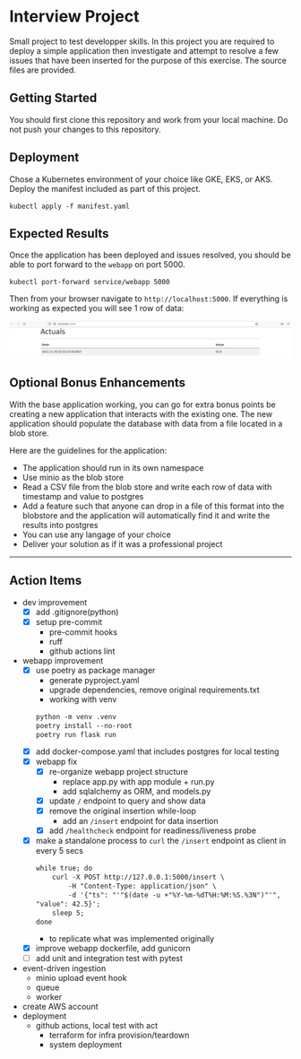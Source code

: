 # Interview Project
Small project to test developper skills. In this project you are required to deploy a simple
application then investigate and attempt to resolve a few issues that have been inserted for the
purpose of this exercise. The source files are provided.

## Getting Started

You should first clone this repository and work from your local machine. Do not push your changes to
this repository.

## Deployment

Chose a Kubernetes environment of your choice like GKE, EKS, or AKS. Deploy the manifest included as
part of this project.

	kubectl apply -f manifest.yaml


## Expected Results

Once the application has been deployed and issues resolved, you should be able to port forward to the
`webapp` on port 5000.

	kubectl port-forward service/webapp 5000

Then from your browser navigate to `http://localhost:5000`. If everything is working as expected you
will see 1 row of data:

![](https://github.com/antanguay/interview-project/blob/main/png/expected.png)

## Optional Bonus Enhancements

With the base application working, you can go for extra bonus points be creating  a new application
that interacts with the existing one. The new application should populate the database with data from
a file located in a blob store.

Here are the guidelines for the application:

- The application should run in its own namespace
- Use minio as the blob store
- Read a CSV file from the blob store and write each row of data with timestamp and value to postgres
- Add a feature such that anyone can drop in a file of this format into the blobstore and the application
  will automatically find it and write the results into postgres
- You can use any langage of your choice
- Deliver your solution as if it was a professional project

---

## Action Items

- dev improvement
    - [x] add .gitignore(python)
    - [x] setup pre-commit
        - pre-commit hooks
        - ruff
        - github actions lint
- webapp improvement
    - [x] use poetry as package manager
        - generate pyproject.yaml
        - upgrade dependencies, remove original requirements.txt
        - working with venv
        ```
        python -m venv .venv
        poetry install --no-root
        poetry run flask run
        ```
    - [x] add docker-compose.yaml that includes postgres for local testing
    - [x] webapp fix
        - [x] re-organize webapp project structure
            - replace app.py with app module + run.py
            - add sqlalchemy as ORM, and models.py
        - [x] update `/` endpoint to query and show data
        - [x] remove the original insertion while-loop
            - add an `/insert` endpoint for data insertion
        - [x] add `/healthcheck` endpoint for readiness/liveness probe
    - [x] make a standalone process to `curl` the `/insert` endpoint as client in every 5 secs
        ```
        while true; do
            curl -X POST http://127.0.0.1:5000/insert \
                -H "Content-Type: application/json" \
                -d '{"ts": "'"$(date -u +"%Y-%m-%dT%H:%M:%S.%3N")"'", "value": 42.5}';
            sleep 5;
        done
        ```
        - to replicate what was implemented originally
    - [x] improve webapp dockerfile, add gunicorn
    - [ ] add unit and integration test with pytest
- event-driven ingestion
    - minio upload event hook
    - queue
    - worker
- create AWS account
- deployment
    - github actions, local test with act
        - terraform for infra provision/teardown
        - system deployment
